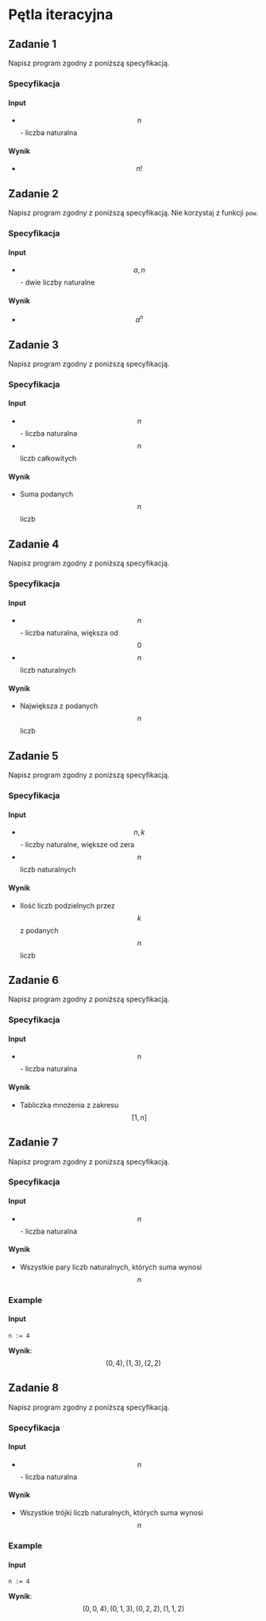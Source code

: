 # Pętla iteracyjna

## Zadanie 1

Napisz program zgodny z poniższą specyfikacją.

### Specyfikacja

#### Input

* $$n$$ - liczba naturalna

#### Wynik

* $$n!$$ 

## Zadanie 2

Napisz program zgodny z poniższą specyfikacją. Nie korzystaj z funkcji `pow`.

### Specyfikacja

#### Input

* $$a, n$$ - dwie liczby naturalne

#### Wynik

* $$a^n$$ 

## Zadanie 3

Napisz program zgodny z poniższą specyfikacją.

### Specyfikacja

#### Input

* $$n$$ - liczba naturalna
* $$n$$liczb całkowitych

#### Wynik

* Suma podanych $$n$$ liczb

## Zadanie 4

Napisz program zgodny z poniższą specyfikacją.

### Specyfikacja

#### Input

* $$n$$ - liczba naturalna, większa od $$0$$ 
* $$n$$liczb naturalnych

#### Wynik

* Największa z podanych $$n$$ liczb

## Zadanie 5

Napisz program zgodny z poniższą specyfikacją.

### Specyfikacja

#### Input

* $$n, k$$ - liczby naturalne, większe od zera
* $$n$$liczb naturalnych

#### Wynik

* Ilość liczb podzielnych przez $$k$$ z podanych $$n$$ liczb

## Zadanie 6

Napisz program zgodny z poniższą specyfikacją.

### Specyfikacja

#### Input

* $$n$$ - liczba naturalna

#### Wynik

* Tabliczka mnożenia z zakresu $$[1,n]$$

## Zadanie 7

Napisz program zgodny z poniższą specyfikacją.

### Specyfikacja

#### Input

* $$n$$ - liczba naturalna

#### Wynik

* Wszystkie pary liczb naturalnych, których suma wynosi $$n$$

### Example

#### Input

```
n := 4
```

**Wynik**: $$(0, 4), (1, 3), (2, 2)$$

## Zadanie 8

Napisz program zgodny z poniższą specyfikacją.

### Specyfikacja

#### Input

* $$n$$ - liczba naturalna

#### Wynik

* Wszystkie trójki liczb naturalnych, których suma wynosi $$n$$

### Example

#### Input

```
n := 4
```

**Wynik**: $$(0, 0, 4), (0, 1, 3), (0, 2, 2), (1, 1, 2)$$

